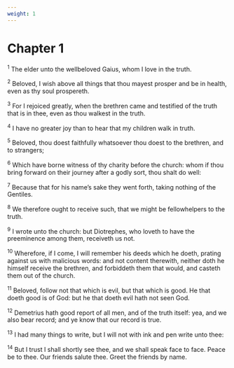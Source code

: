 ```yaml
---
weight: 1
---
```


# Chapter 1

<sup>1</sup> The elder unto the wellbeloved Gaius, whom I love in the truth. 

<sup>2</sup> Beloved, I wish above all things that thou mayest prosper and be in health, even as thy soul prospereth. 

<sup>3</sup> For I rejoiced greatly, when the brethren came and testified of the truth that is in thee, even as thou walkest in the truth. 

<sup>4</sup> I have no greater joy than to hear that my children walk in truth. 

<sup>5</sup> Beloved, thou doest faithfully whatsoever thou doest to the brethren, and to strangers; 

<sup>6</sup> Which have borne witness of thy charity before the church: whom if thou bring forward on their journey after a godly sort, thou shalt do well: 

<sup>7</sup> Because that for his name’s sake they went forth, taking nothing of the Gentiles. 

<sup>8</sup> We therefore ought to receive such, that we might be fellowhelpers to the truth. 

<sup>9</sup> I wrote unto the church: but Diotrephes, who loveth to have the preeminence among them, receiveth us not. 

<sup>10</sup> Wherefore, if I come, I will remember his deeds which he doeth, prating against us with malicious words: and not content therewith, neither doth he himself receive the brethren, and forbiddeth them that would, and casteth them out of the church. 

<sup>11</sup> Beloved, follow not that which is evil, but that which is good. He that doeth good is of God: but he that doeth evil hath not seen God. 

<sup>12</sup> Demetrius hath good report of all men, and of the truth itself: yea, and we also bear record; and ye know that our record is true. 

<sup>13</sup> I had many things to write, but I will not with ink and pen write unto thee: 

<sup>14</sup> But I trust I shall shortly see thee, and we shall speak face to face. Peace be to thee. Our friends salute thee. Greet the friends by name. 

